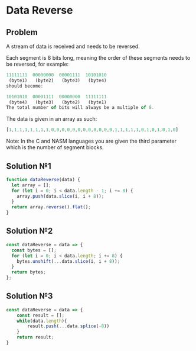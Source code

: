 # Data Reverse

## Problem  

A stream of data is received and needs to be reversed.

Each segment is 8 bits long, meaning the order of these segments needs to be reversed, for example:

```javascript
11111111  00000000  00001111  10101010
 (byte1)   (byte2)   (byte3)   (byte4)
should become:

10101010  00001111  00000000  11111111
 (byte4)   (byte3)   (byte2)   (byte1)
The total number of bits will always be a multiple of 8.
```

The data is given in an array as such:

```javascript
[1,1,1,1,1,1,1,1,0,0,0,0,0,0,0,0,0,0,0,0,1,1,1,1,1,0,1,0,1,0,1,0]
```

Note: In the C and NASM languages you are given the third parameter which is the number of segment blocks.

## Solution №1
```javascript
function dataReverse(data) {
  let array = [];
  for (let i = 0; i < data.length - 1; i += 8) {
    array.push(data.slice(i, i + 8));
  }
  return array.reverse().flat();
}
```

## Solution №2
```javascript
const dataReverse = data => {
  const bytes = [];
  for (let i = 0; i < data.length; i += 8) {
    bytes.unshift(...data.slice(i, i + 8));
  }
  return bytes;
};
```

## Solution №3
```javascript
const dataReverse = data => {
	const result = [];
	while(data.length){
		result.push(...data.splice(-8))
	}
	return result;
}
```
